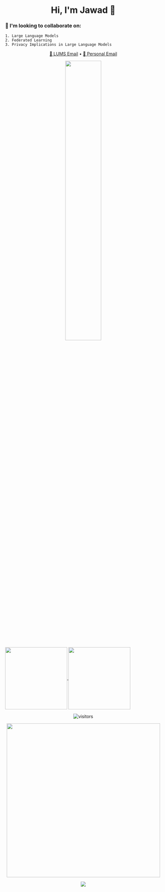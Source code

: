 <h1 align="center">Hi, I'm Jawad 👋</h1>

### 🤝 I'm looking to collaborate on:

```text
1. Large Language Models
2. Federated Learning
3. Privacy Implications in Large Language Models
```

<p align="center"> <a href="mailto:25100094@lums.edu.pk">📧 LUMS Email</a> • <a href="mailto:jawad.saeed586r@gmail.com">📧 Personal Email</a> </p>

<p align="center">
  <img src="https://github-readme-stats.vercel.app/api?username=Jawamegamind&show_icons=true&theme=tokyonight" width="48%" />
</p>

<a href="https://github.com/anuraghazra/github-readme-stats">
  <img height=200 align="center" src="https://github-readme-stats.vercel.app/api?username=Jawamegamind&show_icons=true&theme=tokyonight" />
</a>
<a href="https://github.com/anuraghazra/convoychat">
  <img height=200 align="center" src="https://github-readme-stats.vercel.app/api/top-langs?username=Jawamegamind&layout=compact&langs_count=8&card_width=320&show_icons=true&theme=tokyonight" />
</a>

<p align="center">
  <img src="https://visitor-badge.laobi.icu/badge?page_id=Jawamegamind" alt="visitors" />
</p>

<p align="center">
  <img src="http://github-profile-summary-cards.vercel.app/api/cards/profile-details?username=Jawamegamind&theme=tokyonight" width="495"/>
</p>

<p align="center"> <img src = "https://github-readme-stats.vercel.app/api/top-langs/?username=Jawamegamind"&theme=tokyonight />  </p>

